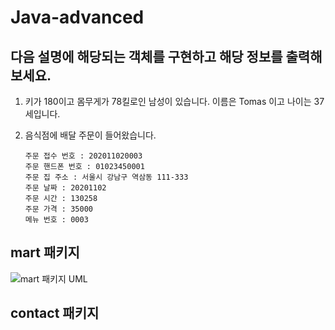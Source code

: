# Java-advanced

## 다음 설명에 해당되는 객체를 구현하고 해당 정보를 출력해 보세요.
  1. 키가 180이고 몸무게가 78킬로인 남성이 있습니다. 이름은 Tomas 이고 나이는 37세입니다.
  2. 음식점에 배달 주문이 들어왔습니다.
  
         주문 접수 번호 : 202011020003
         주문 핸드폰 번호 : 01023450001
         주문 집 주소 : 서울시 강남구 역삼동 111-333
         주문 날짜 : 20201102
         주문 시간 : 130258
         주문 가격 : 35000
         메뉴 번호 : 0003

## mart 패키지
![mart 패키지 UML](https://github.com/songchanyok/Java-advanced/assets/47330173/e0a321d6-6938-4f33-9462-9eb6b236a50d)

## contact 패키지




      
